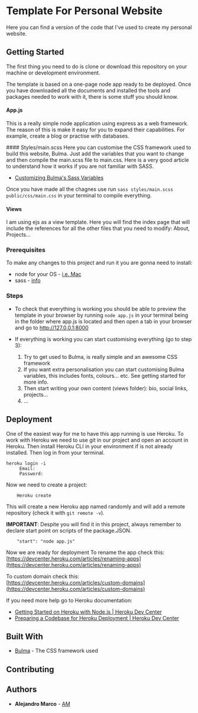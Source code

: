 # Template For Personal Website

Here you can find a version of the code that I've used to create my personal website.

## Getting Started

The first thing you need to do is clone or download this repository on your machine or development environment.

The template is based on a one-page node app ready to be deployed. Once you have downloaded all the documents and installed the
tools and packages needed to work with it, there is some stuff you should know.

#### App.js
This is a really simple node application using express as a web framework. The reason of this is make it easy for you to expand their capabilities. For example, create a blog or practise with databases.

#### Styles/main.scss
Here you can customise the CSS framework used to build this website, Bulma. Just add the variables that you want to change and then compile the main.scss file to main.css. Here is a very good article to understand how it works if you are not familiar with SASS.

* [Customizing Bulma's Sass Variables](https://medium.com/@mlars84/customizing-bulmas-sass-variables-725a9588cdd9)

Once you have made all the chagnes use run ```sass styles/main.scss public/css/main.css``` in your terminal to compile everything.

#### Views
I am using ejs as a view template. Here you will find the index page that will include
the references for all the other files that you need to modify: About, Projects...

### Prerequisites
To make any changes to this project and run it you are gonna need to install:

* node for your OS - [i.e. Mac](https://www.webucator.com/how-to/how-install-nodejs-on-mac.cfm)
* sass - [info](https://sass-lang.com/install)

### Steps
 * To check that everything is working you should be able to preview the template in your browser by running ```node app.js``` in your terminal being in the folder where app.js is located and then open a tab in your browser and go to http://127.0.0.1:8000

* If everything is working you can start customising everything (go to step 3):

  1. Try to get used to Bulma, is really simple and an awesome CSS framework
  2. If you want extra personalisation you can start customising Bulma variables, this includes fonts, colours... etc. See getting started for more info.
  3. Then start writing your own content (views folder): bio, social links, projects...
  4. ...

## Deployment

One of the easiest way for me to have this app running is use Heroku. To work with Heroku we need to use git in our project and open an account in Heroku. Then install Heroku CLI in your environment if is not already installed. Then log in from your terminal.
```
heroku login -i
     Email:
     Password:
```
Now we need to create a project:
```
    Heroku create
```

This will create a new Heroku app named randomly and will add a remote repository (check it with ```git remote -v```).

**IMPORTANT**: Despite you will find it in this project, always remember to declare start point on scripts of the package.JSON.
```
    "start": "node app.js"
```
Now we are ready for deployment
To rename the app check this:
[https://devcenter.heroku.com/articles/renaming-apps](https://devcenter.heroku.com/articles/renaming-apps)

To custom domain check this:
[https://devcenter.heroku.com/articles/custom-domains](https://devcenter.heroku.com/articles/custom-domains)

If you need more help go to Heroku documentation:
* [Getting Started on Heroku with Node.js | Heroku Dev Center](https://devcenter.heroku.com/articles/getting-started-with-nodejs)
* [Preparing a Codebase for Heroku Deployment | Heroku Dev Center](https://devcenter.heroku.com/articles/preparing-a-codebase-for-heroku-deployment)

## Built With

* [Bulma](https://bulma.io) - The CSS framework used

## Contributing


## Authors

* **Alejandro Marco** - [AM](https://amisdoinghisbest.com)
